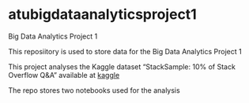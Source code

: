 # atubigdataanalyticsproject1
Big Data Analytics Project 1 

This reposiitory is used to store data for the Big Data Analytics Project 1

This project analyses the Kaggle dataset  “StackSample: 10% of Stack Overflow Q&A” available at [kaggle](https://www.kaggle.com/datasets/stackoverflow/stacksample?select=Questions.csv)

The repo stores two notebooks used for the analysis
